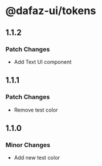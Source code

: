 # @dafaz-ui/tokens

## 1.1.2

### Patch Changes

- Add Text UI component

## 1.1.1

### Patch Changes

- Remove test color

## 1.1.0

### Minor Changes

- Add new test color
